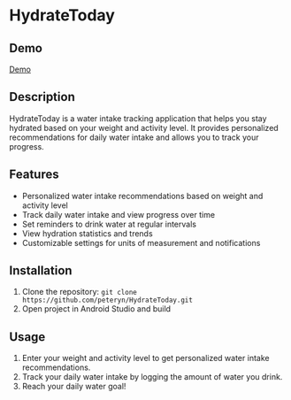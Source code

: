 # HydrateToday

## Demo
[Demo](https://github.com/peteryn/HydrateToday/blob/master/media/demo.gif?raw=true)

## Description
HydrateToday is a water intake tracking application that helps you stay hydrated based on your weight and activity level. It provides personalized recommendations for daily water intake and allows you to track your progress.

## Features
- Personalized water intake recommendations based on weight and activity level
- Track daily water intake and view progress over time
- Set reminders to drink water at regular intervals
- View hydration statistics and trends
- Customizable settings for units of measurement and notifications

## Installation
1. Clone the repository: `git clone https://github.com/peteryn/HydrateToday.git`
2. Open project in Android Studio and build

## Usage
1. Enter your weight and activity level to get personalized water intake recommendations.
2. Track your daily water intake by logging the amount of water you drink.
3. Reach your daily water goal!
